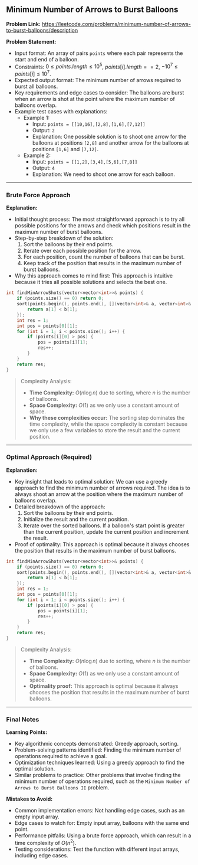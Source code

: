 ## Minimum Number of Arrows to Burst Balloons
**Problem Link:** https://leetcode.com/problems/minimum-number-of-arrows-to-burst-balloons/description

**Problem Statement:**
- Input format: An array of pairs `points` where each pair represents the start and end of a balloon.
- Constraints: $0 \leq points.length \leq 10^5$, $points[i].length == 2$, $-10^7 \leq points[i] \leq 10^7$.
- Expected output format: The minimum number of arrows required to burst all balloons.
- Key requirements and edge cases to consider: The balloons are burst when an arrow is shot at the point where the maximum number of balloons overlap.
- Example test cases with explanations:
  - Example 1:
    - Input: `points = [[10,16],[2,8],[1,6],[7,12]]`
    - Output: `2`
    - Explanation: One possible solution is to shoot one arrow for the balloons at positions `[2,8]` and another arrow for the balloons at positions `[1,6]` and `[7,12]`.
  - Example 2:
    - Input: `points = [[1,2],[3,4],[5,6],[7,8]]`
    - Output: `4`
    - Explanation: We need to shoot one arrow for each balloon.

---

### Brute Force Approach
**Explanation:**
- Initial thought process: The most straightforward approach is to try all possible positions for the arrows and check which positions result in the maximum number of burst balloons.
- Step-by-step breakdown of the solution:
  1. Sort the balloons by their end points.
  2. Iterate over each possible position for the arrow.
  3. For each position, count the number of balloons that can be burst.
  4. Keep track of the position that results in the maximum number of burst balloons.
- Why this approach comes to mind first: This approach is intuitive because it tries all possible solutions and selects the best one.

```cpp
int findMinArrowShots(vector<vector<int>>& points) {
    if (points.size() == 0) return 0;
    sort(points.begin(), points.end(), [](vector<int>& a, vector<int>& b) {
        return a[1] < b[1];
    });
    int res = 1;
    int pos = points[0][1];
    for (int i = 1; i < points.size(); i++) {
        if (points[i][0] > pos) {
            pos = points[i][1];
            res++;
        }
    }
    return res;
}
```

> Complexity Analysis:
> - **Time Complexity:** $O(n \log n)$ due to sorting, where $n$ is the number of balloons.
> - **Space Complexity:** $O(1)$ as we only use a constant amount of space.
> - **Why these complexities occur:** The sorting step dominates the time complexity, while the space complexity is constant because we only use a few variables to store the result and the current position.

---

### Optimal Approach (Required)
**Explanation:**
- Key insight that leads to optimal solution: We can use a greedy approach to find the minimum number of arrows required. The idea is to always shoot an arrow at the position where the maximum number of balloons overlap.
- Detailed breakdown of the approach:
  1. Sort the balloons by their end points.
  2. Initialize the result and the current position.
  3. Iterate over the sorted balloons. If a balloon's start point is greater than the current position, update the current position and increment the result.
- Proof of optimality: This approach is optimal because it always chooses the position that results in the maximum number of burst balloons.

```cpp
int findMinArrowShots(vector<vector<int>>& points) {
    if (points.size() == 0) return 0;
    sort(points.begin(), points.end(), [](vector<int>& a, vector<int>& b) {
        return a[1] < b[1];
    });
    int res = 1;
    int pos = points[0][1];
    for (int i = 1; i < points.size(); i++) {
        if (points[i][0] > pos) {
            pos = points[i][1];
            res++;
        }
    }
    return res;
}
```

> Complexity Analysis:
> - **Time Complexity:** $O(n \log n)$ due to sorting, where $n$ is the number of balloons.
> - **Space Complexity:** $O(1)$ as we only use a constant amount of space.
> - **Optimality proof:** This approach is optimal because it always chooses the position that results in the maximum number of burst balloons.

---

### Final Notes

**Learning Points:**
- Key algorithmic concepts demonstrated: Greedy approach, sorting.
- Problem-solving patterns identified: Finding the minimum number of operations required to achieve a goal.
- Optimization techniques learned: Using a greedy approach to find the optimal solution.
- Similar problems to practice: Other problems that involve finding the minimum number of operations required, such as the `Minimum Number of Arrows to Burst Balloons II` problem.

**Mistakes to Avoid:**
- Common implementation errors: Not handling edge cases, such as an empty input array.
- Edge cases to watch for: Empty input array, balloons with the same end point.
- Performance pitfalls: Using a brute force approach, which can result in a time complexity of $O(n^2)$.
- Testing considerations: Test the function with different input arrays, including edge cases.